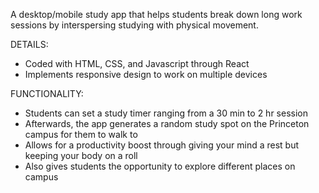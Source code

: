 A desktop/mobile study app that helps students break down long work sessions by interspersing studying with physical movement.

DETAILS:
- Coded with HTML, CSS, and Javascript through React
- Implements responsive design to work on multiple devices

FUNCTIONALITY:
- Students can set a study timer ranging from a 30 min to 2 hr session
- Afterwards, the app generates a random study spot on the Princeton campus for them to walk to
- Allows for a productivity boost through giving your mind a rest but keeping your body on a roll
- Also gives students the opportunity to explore different places on campus

